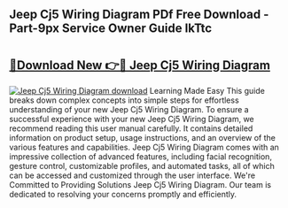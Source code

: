 ## Jeep Cj5 Wiring Diagram PDf Free Download - Part-9px Service Owner Guide IkTtc

# <h2><a href="http://dfs3vgm.blite.top/?on=Jeep+Cj5+Wiring+Diagram">🔗Download New 👉🔴 Jeep Cj5 Wiring Diagram</a></h2>

[![Jeep Cj5 Wiring Diagram download](https://i.imgur.com/lujVjoI.png)](http://dfs3vgm.blite.top/?on=Jeep+Cj5+Wiring+Diagram)
Learning Made Easy This guide breaks down complex concepts into simple steps for effortless understanding of your new Jeep Cj5 Wiring Diagram. To ensure a successful experience with your new Jeep Cj5 Wiring Diagram, we recommend reading this user manual carefully. It contains detailed information on product setup, usage instructions, and an overview of the various features and capabilities. Jeep Cj5 Wiring Diagram comes with an impressive collection of advanced features, including facial recognition, gesture control, customizable profiles, and automated tasks, all of which can be accessed and customized through the user interface. We're Committed to Providing Solutions Jeep Cj5 Wiring Diagram. Our team is dedicated to resolving your concerns promptly and efficiently.
